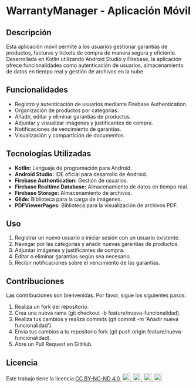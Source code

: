 # WarrantyManager  - Aplicación Móvil

## Descripción

Esta aplicación móvil permite a los usuarios gestionar garantías de productos, facturas y tickets de compra de manera segura y eficiente. Desarrollada en Kotlin utilizando Android Studio y Firebase, la aplicación ofrece funcionalidades como autenticación de usuarios, almacenamiento de datos en tiempo real y gestión de archivos en la nube.

## Funcionalidades

- Registro y autenticación de usuarios mediante Firebase Authentication.
- Organización de productos por categorías.
- Añadir, editar y eliminar garantías de productos.
- Adjuntar y visualizar imágenes y justificantes de compra.
- Notificaciones de vencimiento de garantías.
- Visualización y compartición de documentos.

## Tecnologías Utilizadas

- **Kotlin:** Lenguaje de programación para Android.
- **Android Studio:** IDE oficial para desarrollo de Android.
- **Firebase Authentication:** Gestión de usuarios.
- **Firebase Realtime Database:** Almacenamiento de datos en tiempo real.
- **Firebase Storage:** Almacenamiento de archivos.
- **Glide:** Biblioteca para la carga de imágenes.
- **PDFViewerPages:** Biblioteca para la visualización de archivos PDF.

## Uso

1.	Registrar un nuevo usuario o iniciar sesión con un usuario existente.
2.	Navegar por las categorías y añadir nuevas garantías de productos.
3.	Adjuntar imágenes y justificantes de compra.
4.	Editar o eliminar garantías según sea necesario.
5.	Recibir notificaciones sobre el vencimiento de las garantías.

## Contribuciones

Las contribuciones son bienvenidas. Por favor, sigue los siguientes pasos:
1.	Realiza un fork del repositorio.
2.	Crea una nueva rama (git checkout -b feature/nueva-funcionalidad).
3.	Realiza tus cambios y realiza commits (git commit -m 'Añadir nueva funcionalidad').
4.	Envía tus cambios a tu repositorio fork (git push origin feature/nueva-funcionalidad).
5.	Abre un Pull Request en GitHub.

## Licencia

<p xmlns:cc="http://creativecommons.org/ns#">Este trabajo tiene la licencia 
<a href="https://creativecommons.org/licenses/by-nc-nd/4.0/?ref=selecter-v1" target="_blank" rel="licencia noopener noreferrer" style="display:inline-block;">CC BY-NC-ND 4.0
    <img style="height:22px!important;margin-left:3px;vertical-align:text-bottom;" src="https://mirrors.creativecommons.org/presskit/icons/cc.svg?ref=chooser-v1" alt="">
    <img style="height:22px!important;margin-left:3px;vertical-align:text-bottom;" src="https://mirrors.creativecommons.org/presskit/icons/by.svg?ref=chooser-v1" alt="">
    <img style="height:22px!important;margin-left:3px;vertical-align:text-bottom;" src="https://mirrors.creativecommons.org/presskit/icons/nc.svg?ref=chooser-v1" alt="">
    <img style="height:22px!important;margin-left:3px;vertical-align:text-bottom;" src="https://mirrors.creativecommons.org/presskit/icons/nd.svg?ref=chooser-v1" alt="">
</a></p>


